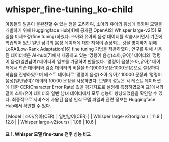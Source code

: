 # whisper_fine-tuning_ko-child

아동들의 발음이 불완전할 수 있는 점을 고려하여, 소아와 유아의 음성에 특화된 모델을 개발하기 위해 Huggingface Hub[4]에 공개된 OpenAI의 Whisper large-v2[5] 모델을 미세조정(fine tuning)하였다. 소아와 유아의 음성 데이터를 학습시키면서 기존에 학습되어 있던 일반 남녀의 음성 데이터에 대한 지식이 손상되는 것을 방지하기 위해 LoRA(Low-Rank Adaptation)[6] fine tuning 기법을 적용하였다. 연구를 위해 사용된 데이터셋은 AI-hub[7]에서 제공하고 있는 ‘명령어 음성(소아,유아)’ 데이터와 ‘명령어 음성(일반남여)’데이터의 일부를 가공하여 만들었다. ‘명령어 음성(소아,유아)’ 데이터에서 학습 데이터와 검증 데이터의 비율을 9:1(9000문장:1000문장)으로 설정하여 학습을 진행하였으며 테스트 데이터로 ‘명령어 음성(소아,유아)’ 10000 문장과 ‘명령어 음성(일반남여)’ 데이터 10000 문장을 사용하였다. 모델의 성능은 각 테스트 데이터셋에 대한 CER(Character Error Rate) 값을 평가지표로 설정해 측정하였으며 표1에서와 같이 소아/유아 데이터와 일반 남녀 데이터에서 모두 성능이 향상되었음을 확인할 수 있다. 최종적으로 서비스에 사용된 음성 인식 모델 파일과 관련 정보는 Huggingface Hub에서 확인할 수 있다.


| Model                      |	소아/유아(CER)	| 일반남여(CER) |
| Whisper large-v2(original) |	   11.9	      |     12.8     |
| Whisper large-v2(ours)	   |     1.08	      |     10.6     |
#### 표 1. Whisper 모델 fine-tune 전후 성능 비교
